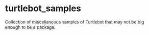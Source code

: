 # turtlebot_samples
Collection of miscellaneous samples of Turtlebot that may not be big enough to be a package.
